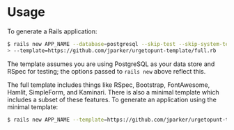 # Usage

To generate a Rails application:

```bash
$ rails new APP_NAME --database=postgresql --skip-test --skip-system-test \
> --template=https://github.com/jparker/urgetopunt-template/full.rb
```

The template assumes you are using PostgreSQL as your data store and RSpec for
testing; the options passed to `rails new` above reflect this.

The full template includes things like RSpec, Bootstrap, FontAwesome, Hamlit,
SimpleForm, and Kaminari. There is also a minimal template which includes a
subset of these features. To generate an application using the minimal
template:

```bash
$ rails new APP_NAME --template=https://github.com/jparker/urgetopunt-template/minimal.rb
```
